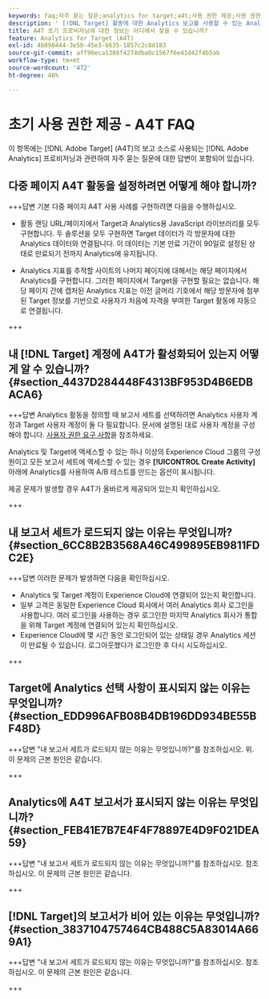 ```yaml
---
keywords: faq;자주 묻는 질문;analytics for target;a4t;사용 권한 제공;사용 권한 제공;adobe Experience Cloud
description: ' [!DNL Target] 활동에 대한 Analytics 보고를 사용할 수 있는 Analytics for [!DNL Target] (A4T)을(를) 프로비저닝하는 것과 관련하여 자주 묻는 질문에 대한 답변을 찾아보십시오.'
title: A4T 초기 프로비저닝에 대한 정보는 어디에서 찾을 수 있습니까?
feature: Analytics for Target (A4T)
exl-id: 4b098444-3e5b-45e3-b635-1857c2c8d183
source-git-commit: aff96eca1380f4274dba0c1567f6e41d42f4b5ab
workflow-type: tm+mt
source-wordcount: '472'
ht-degree: 46%

---
```


# 초기 사용 권한 제공 - A4T FAQ

이 항목에는 [!DNL Adobe Target] (A4T)의 보고 소스로 사용되는 [!DNL Adobe Analytics] 프로비저닝과 관련하여 자주 묻는 질문에 대한 답변이 포함되어 있습니다.

## 다중 페이지 A4T 활동을 설정하려면 어떻게 해야 합니까?

+++답변
기본 다중 페이지 A4T 사용 사례를 구현하려면 다음을 수행하십시오.

* 활동 랜딩 URL/페이지에서 Target과 Analytics용 JavaScript 라이브러리를 모두 구현합니다. 두 솔루션을 모두 구현하면 Target 데이터가 각 방문자에 대한 Analytics 데이터와 연결됩니다. 이 데이터는 기본 만료 기간이 90일로 설정된 상태로 만료되기 전까지 Analytics에 유지됩니다.

* Analytics 지표를 추적할 사이트의 나머지 페이지에 대해서는 해당 페이지에서 Analytics를 구현합니다. 그러한 페이지에서 Target을 구현할 필요는 없습니다. 해당 페이지 간에 캡처된 Analytics 지표는 이전 글머리 기호에서 해당 방문자에 첨부된 Target 정보를 기반으로 사용자가 처음에 자격을 부여한 Target 활동에 자동으로 연결됩니다.

+++

## 내 [!DNL Target] 계정에 A4T가 활성화되어 있는지 어떻게 알 수 있습니까? {#section_4437D284448F4313BF953D4B6EDBACA6}

+++답변
Analytics 활동을 정의할 때 보고서 세트를 선택하려면 Analytics 사용자 계정과 Target 사용자 계정이 둘 다 필요합니다. 문서에 설명된 대로 사용자 계정을 구성해야 합니다. [사용자 권한 요구 사항](/help/main/c-integrating-target-with-mac/a4t/account-reqs.md#concept_4BC06CAB00BF46FF9362AFE98656B083)을 참조하세요.

Analytics 및 Target에 액세스할 수 있는 하나 이상의 Experience Cloud 그룹의 구성원이고 모든 보고서 세트에 액세스할 수 있는 경우 **[!UICONTROL Create Activity]** 아래에 Analytics를 사용하여 A/B 테스트를 만드는 옵션이 표시됩니다.

제공 문제가 발생할 경우 A4T가 올바르게 제공되어 있는지 확인하십시오.

+++

## 내 보고서 세트가 로드되지 않는 이유는 무엇입니까? {#section_6CC8B2B3568A46C499895EB9811FDC2E}

+++답변
이러한 문제가 발생하면 다음을 확인하십시오.

* Analytics 및 Target 계정이 Experience Cloud에 연결되어 있는지 확인합니다.
* 일부 고객은 동일한 Experience Cloud 회사에서 여러 Analytics 회사 로그인을 사용합니다. 여러 로그인을 사용하는 경우 로그인한 마지막 Analytics 회사가 통합을 위해 Target 계정에 연결되어 있는지 확인하십시오.
* Experience Cloud에 몇 시간 동안 로그인되어 있는 상태일 경우 Analytics 세션이 만료될 수 있습니다. 로그아웃했다가 로그인한 후 다시 시도하십시오.

+++

## Target에 Analytics 선택 사항이 표시되지 않는 이유는 무엇입니까? {#section_EDD996AFB08B4DB196DD934BE55BF48D}

+++답변
&quot;내 보고서 세트가 로드되지 않는 이유는 무엇입니까?&quot;를 참조하십시오. 위. 이 문제의 근본 원인은 같습니다.

+++

## Analytics에 A4T 보고서가 표시되지 않는 이유는 무엇입니까? {#section_FEB41E7B7E4F4F78897E4D9F021DEA59}

+++답변
&quot;내 보고서 세트가 로드되지 않는 이유는 무엇입니까?&quot;를 참조하십시오. 참조하십시오. 이 문제의 근본 원인은 같습니다.

+++

## [!DNL Target]의 보고서가 비어 있는 이유는 무엇입니까? {#section_3837104757464CB488C5A83014A669A1}

+++답변
&quot;내 보고서 세트가 로드되지 않는 이유는 무엇입니까?&quot;를 참조하십시오. 참조하십시오. 이 문제의 근본 원인은 같습니다.

+++
